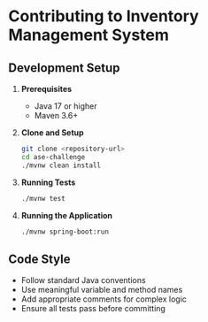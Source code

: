 # Contributing to Inventory Management System

## Development Setup

1. **Prerequisites**
   - Java 17 or higher
   - Maven 3.6+

2. **Clone and Setup**
   ```bash
   git clone <repository-url>
   cd ase-challenge
   ./mvnw clean install
   ```

3. **Running Tests**
   ```bash
   ./mvnw test
   ```

4. **Running the Application**
   ```bash
   ./mvnw spring-boot:run
   ```

## Code Style

- Follow standard Java conventions
- Use meaningful variable and method names
- Add appropriate comments for complex logic
- Ensure all tests pass before committing

